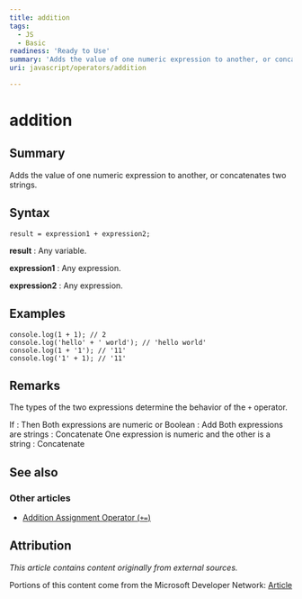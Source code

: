 ```yaml
---
title: addition
tags:
  - JS
  - Basic
readiness: 'Ready to Use'
summary: 'Adds the value of one numeric expression to another, or concatenates two strings.'
uri: javascript/operators/addition

---
```

# addition

## Summary

Adds the value of one numeric expression to another, or concatenates two strings.

## Syntax

    result = expression1 + expression2;

**result**
:   Any variable.

**expression1**
:   Any expression.

**expression2**
:   Any expression.

## Examples

``` {.js}
console.log(1 + 1); // 2
console.log('hello' + ' world'); // 'hello world'
console.log(1 + '1'); // '11'
console.log('1' + 1); // '11'
```

## Remarks

The types of the two expressions determine the behavior of the `+` operator.

If
:   Then
Both expressions are numeric or Boolean
:   Add
Both expressions are strings
:   Concatenate
One expression is numeric and the other is a string
:   Concatenate

## See also

### Other articles

-   [Addition Assignment Operator (`+=`)](/javascript/operators/addition_assignment)

## Attribution

*This article contains content originally from external sources.*

Portions of this content come from the Microsoft Developer Network: [Article](http://msdn.microsoft.com/en-us/library/ie/wwfws59w(v=vs.94).aspx)

